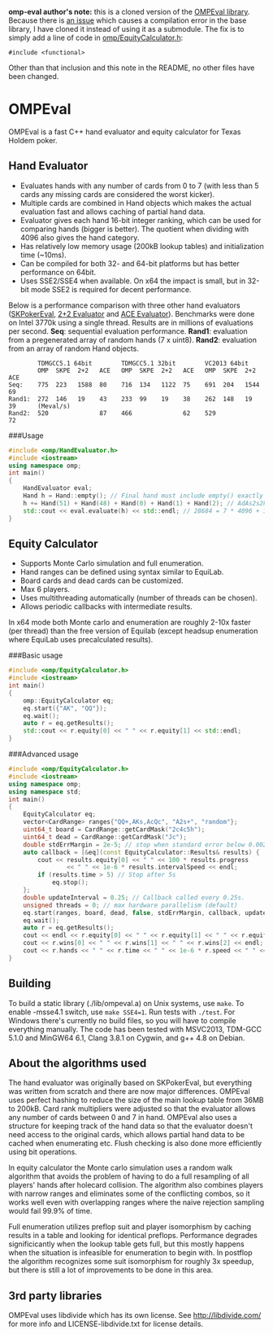 **omp-eval author's note:** this is a cloned version of the [OMPEval library](https://github.com/zekyll/OMPEval).  Because there is [an issue](https://github.com/zekyll/OMPEval/issues/13) which causes a compilation error in the base library, I have cloned it instead of using it as a submodule.  The fix is to simply add a line of code in [omp/EquityCalculator.h](https://github.com/apometta/omp-eval/blob/master/OMPEval/omp/EquityCalculator.h):

    #include <functional>

Other than that inclusion and this note in the README, no other files have been changed.

# OMPEval

OMPEval is a fast C++ hand evaluator and equity calculator for Texas Holdem poker.

## Hand Evaluator
- Evaluates hands with any number of cards from 0 to 7 (with less than 5 cards any missing cards are considered the worst kicker).
- Multiple cards are combined in Hand objects which makes the actual evaluation fast and allows caching of partial hand data.
- Evaluator gives each hand 16-bit integer ranking, which can be used for comparing hands (bigger is better). The quotient when dividing with 4096 also gives the hand category.
- Has relatively low memory usage (200kB lookup tables) and initialization time (~10ms).
- Can be compiled for both 32- and 64-bit platforms but has better performance on 64bit.
- Uses SSE2/SSE4 when available. On x64 the impact is small, but in 32-bit mode SSE2 is required for decent performance.

Below is a performance comparison with three other hand evaluators ([SKPokerEval](https://github.com/kennethshackleton/SKPokerEval), [2+2 Evaluator](https://github.com/tangentforks/TwoPlusTwoHandEvaluator) and [ACE Evaluator](https://github.com/ashelly/ACE_eval)). Benchmarks were done on Intel 3770k using a single thread. Results are in millions of evaluations per second. **Seq**: sequential evaluation performance. **Rand1**: evaluation from a pregenerated array of random hands (7 x uint8). **Rand2**: evaluation from an array of random Hand objects.
```
        TDMGCC5.1 64bit        TDMGCC5.1 32bit        VC2013 64bit
        OMP  SKPE  2+2   ACE   OMP  SKPE  2+2   ACE   OMP  SKPE  2+2   ACE
Seq:    775  223   1588  80    716  134   1122  75    691  204   1544  69
Rand1:  272  146   19    43    233  99    19    38    262  148   19    39      (Meval/s)
Rand2:  520              87    466              62    529              72
```

###Usage

```c++
#include <omp/HandEvaluator.h>
#include <iostream>
using namespace omp;
int main()
{
    HandEvaluator eval;
    Hand h = Hand::empty(); // Final hand must include empty() exactly once!
    h += Hand(51) + Hand(48) + Hand(0) + Hand(1) + Hand(2); // AdAs2s2h2c
    std::cout << eval.evaluate(h) << std::endl; // 28684 = 7 * 4096 + 12
}
```

## Equity Calculator
- Supports Monte Carlo simulation and full enumeration.
- Hand ranges can be defined using syntax similar to EquiLab.
- Board cards and dead cards can be customized.
- Max 6 players.
- Uses multithreading automatically (number of threads can be chosen).
- Allows periodic callbacks with intermediate results.

In x64 mode both Monte carlo and enumeration are roughly 2-10x faster (per thread) than the free version of Equilab (except headsup enumeration where EquiLab uses precalculated results).

###Basic usage

```c++
#include <omp/EquityCalculator.h>
#include <iostream>
int main()
{
    omp::EquityCalculator eq;
    eq.start({"AK", "QQ"});
    eq.wait();
    auto r = eq.getResults();
    std::cout << r.equity[0] << " " << r.equity[1] << std::endl;
}
```

###Advanced usage

```c++
#include <omp/EquityCalculator.h>
#include <iostream>
using namespace omp;
using namespace std;
int main()
{
    EquityCalculator eq;
    vector<CardRange> ranges{"QQ+,AKs,AcQc", "A2s+", "random"};
    uint64_t board = CardRange::getCardMask("2c4c5h");
    uint64_t dead = CardRange::getCardMask("Jc");
    double stdErrMargin = 2e-5; // stop when standard error below 0.002%
    auto callback = [&eq](const EquityCalculator::Results& results) {
        cout << results.equity[0] << " " << 100 * results.progress
                << " " << 1e-6 * results.intervalSpeed << endl;
        if (results.time > 5) // Stop after 5s
            eq.stop();
    };
    double updateInterval = 0.25; // Callback called every 0.25s.
    unsigned threads = 0; // max hardware parallelism (default)
    eq.start(ranges, board, dead, false, stdErrMargin, callback, updateInterval, threads);
    eq.wait();
    auto r = eq.getResults();
    cout << endl << r.equity[0] << " " << r.equity[1] << " " << r.equity[2] << endl;
    cout << r.wins[0] << " " << r.wins[1] << " " << r.wins[2] << endl;
    cout << r.hands << " " << r.time << " " << 1e-6 * r.speed << " " << r.stdev << endl;
}
```

## Building
To build a static library (./lib/ompeval.a) on Unix systems, use `make`. To enable -msse4.1 switch, use `make SSE4=1`. Run tests with `./test`. For Windows there's currently no build files, so you will have to compile everything manually. The code has been tested with MSVC2013, TDM-GCC 5.1.0 and MinGW64 6.1, Clang 3.8.1 on Cygwin, and g++ 4.8 on Debian.

## About the algorithms used

The hand evaluator was originally based on SKPokerEval, but everything was written from scratch and there are now major differences. OMPEval uses perfect hashing to reduce the size of the main lookup table from 36MB to 200kB. Card rank multipliers were adjusted so that the evaluator allows any number of cards between 0 and 7 in hand. OMPEval also uses a structure for keeping track of the hand data so that the evaluator doesn't need access to the original cards, which allows partial hand data to be cached when enumerating etc. Flush checking is also done more efficiently using bit operations.

In equity calculator the Monte carlo simulation uses a random walk algorithm that avoids the problem of having to do a full resampling of all players' hands after holecard collision. The algorithm also combines players with narrow ranges and eliminates some of the conflicting combos, so it works well even with overlapping ranges where the naive rejection sampling would fail 99.9% of time.

Full enumeration utilizes preflop suit and player isomorphism by caching results in a table and looking for identical preflops. Performance degrades significicantly when the lookup table gets full, but this mostly happens when the situation is infeasible for enumeration to begin with. In postflop the algorithm recognizes some suit isomorphism for roughly 3x speedup, but there is still a lot of improvements to be done in this area.

## 3rd party libraries
OMPEval uses libdivide which has its own license. See http://libdivide.com/ for more info and LICENSE-libdivide.txt for license details.
